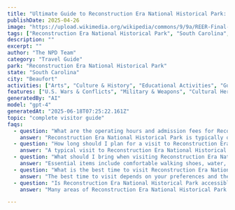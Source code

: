 ```yaml
---
title: "Ultimate Guide to Reconstruction Era National Historical Park: Beaufort, South Carolina Complete Visitor Experience"
publishDate: 2025-04-26
image: "https://upload.wikimedia.org/wikipedia/commons/9/9a/REER-Final-Proclamation-Map-Overview-Map.jpg"
tags: ["Reconstruction Era National Historical Park", "South Carolina", "National Parks", "Travel Guide", "Beaufort", "Outdoor Recreation", "Family Travel", "Adventure"]
description: ""
excerpt: ""
author: "The NPD Team"
category: "Travel Guide"
park: "Reconstruction Era National Historical Park"
state: "South Carolina"
city: "Beaufort"
activities: ["Arts", "Culture & History", "Educational Activities", "Guided & Self-Guided Tours", "Hiking & Trekking"]
features: ["U.S. Wars & Conflicts", "Military & Weapons", "Cultural Heritage & Society"]
generatedBy: "AI"
model: "gpt-4"
generatedAt: "2025-06-18T07:25:22.161Z"
topic: "complete visitor guide"
faqs:
  - question: "What are the operating hours and admission fees for Reconstruction Era National Historical Park?"
    answer: "Reconstruction Era National Historical Park is typically open year-round, though specific hours may vary by season. Most national parks charge an entrance fee, but some sites are free to visit. Check the official NPS website for current hours and fee information."
  - question: "How long should I plan for a visit to Reconstruction Era National Historical Park?"
    answer: "A typical visit to Reconstruction Era National Historical Park can range from a few hours to a full day, depending on your interests and the activities you choose. Allow extra time for hiking, photography, and exploring visitor centers."
  - question: "What should I bring when visiting Reconstruction Era National Historical Park?"
    answer: "Essential items include comfortable walking shoes, water, snacks, sunscreen, and weather-appropriate clothing. Bring a camera to capture the scenic views and consider binoculars for wildlife viewing."
  - question: "What is the best time to visit Reconstruction Era National Historical Park?"
    answer: "The best time to visit depends on your preferences and the activities you plan to enjoy. Spring and fall often offer pleasant weather and fewer crowds, while summer provides the longest daylight hours."
  - question: "Is Reconstruction Era National Historical Park accessible for visitors with mobility needs?"
    answer: "Many areas of Reconstruction Era National Historical Park are accessible to visitors with mobility needs, including paved trails and accessible facilities. Contact the park directly for specific accessibility information and current conditions."

---
```



